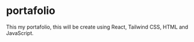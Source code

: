 # portafolio
This my portafolio, this will be create using React, Tailwind CSS, HTML and JavaScript. 
